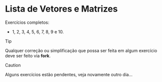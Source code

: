 # Lista de Vetores e Matrizes
Exercícios completos:
- 1, 2, 3, 4, 5, 6, 7, 8, 9 e 10.

> [!TIP]
> Qualquer correção ou simplificação que possa ser feita em algum exercício deve ser feito via **fork**.

> [!CAUTION]
> Alguns exercícios estão pendentes, veja novamente outro dia...
